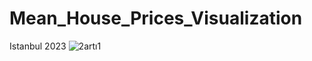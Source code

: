 # Mean_House_Prices_Visualization
 Istanbul 2023 
![2artı1](https://github.com/VelatDicleli/Mean_House_Prices_Visualization/assets/121879300/50387475-8f2c-46d5-a436-b98121fab473)
